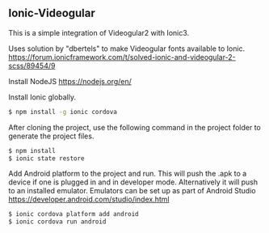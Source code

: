 ## Ionic-Videogular

This is a simple integration of Videogular2 with Ionic3.

Uses solution by "dbertels" to make Videogular fonts available to Ionic.  
https://forum.ionicframework.com/t/solved-ionic-and-videogular-2-scss/89454/9

Install NodeJS
https://nodejs.org/en/

Install Ionic globally.
```bash
$ npm install -g ionic cordova
```

After cloning the project, use the following command in the project folder to generate the project files.
```bash
$ npm install
$ ionic state restore
```

Add Android platform to the project and run.  This will push the .apk to a device if one is plugged in and in developer mode.  Alternatively it will push to an installed emulator.  Emulators can be set up as part of Android Studio https://developer.android.com/studio/index.html
```bash
$ ionic cordova platform add android
$ ionic cordova run android
```